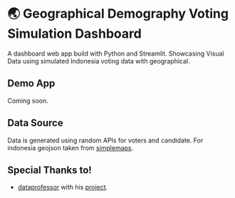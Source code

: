 # 🌏 Geographical Demography Voting Simulation Dashboard

A dashboard web app build with Python and Streamlit. Showcasing Visual Data using simulated Indonesia voting data with geographical.

## Demo App

Coming soon.

## Data Source

Data is generated using random APIs for voters and candidate. For indonesia geojson taken from [simplemaps](https://simplemaps.com/gis/country/id).

## Special Thanks to!

- [dataprofessor](https://github.com/dataprofessor) with his [project](https://github.com/dataprofessor/population-dashboard/tree/master).